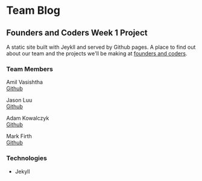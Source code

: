 # Team Blog

## Founders and Coders Week 1 Project

A static site built with Jeykll and served by Github pages.
A place to find out about our team and the projects we'll be making at [founders and coders](http://foundersandcoders.org/).

### Team Members

Amil Vasishtha  
[Github](https://github.com/amilvasishtha)

Jason Luu  
[Github](http://github.com/Jasonspd)

Adam Kowalczyk  
[Github](http://github.com/adamkowalczyk)

Mark Firth  
[Github](http://github.com/markwilliamfirth)

### Technologies

* Jekyll

